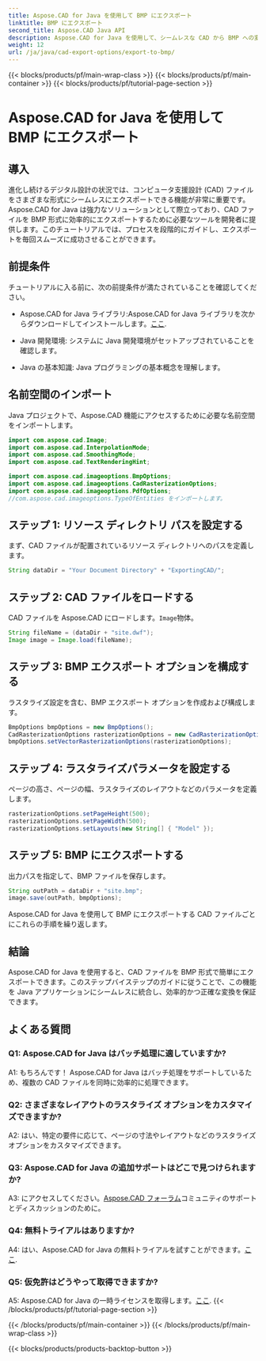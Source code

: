 ```yaml
---
title: Aspose.CAD for Java を使用して BMP にエクスポート
linktitle: BMP にエクスポート
second_title: Aspose.CAD Java API
description: Aspose.CAD for Java を使用して、シームレスな CAD から BMP への変換を試してください。効率的かつ正確にエクスポートするには、ステップバイステップのガイドに従ってください。
weight: 12
url: /ja/java/cad-export-options/export-to-bmp/
---
```


{{< blocks/products/pf/main-wrap-class >}}
{{< blocks/products/pf/main-container >}}
{{< blocks/products/pf/tutorial-page-section >}}

# Aspose.CAD for Java を使用して BMP にエクスポート

## 導入

進化し続けるデジタル設計の状況では、コンピュータ支援設計 (CAD) ファイルをさまざまな形式にシームレスにエクスポートできる機能が非常に重要です。 Aspose.CAD for Java は強力なソリューションとして際立っており、CAD ファイルを BMP 形式に効率的にエクスポートするために必要なツールを開発者に提供します。このチュートリアルでは、プロセスを段階的にガイドし、エクスポートを毎回スムーズに成功させることができます。

## 前提条件

チュートリアルに入る前に、次の前提条件が満たされていることを確認してください。

- Aspose.CAD for Java ライブラリ:Aspose.CAD for Java ライブラリを次からダウンロードしてインストールします。[ここ](https://releases.aspose.com/cad/java/).

- Java 開発環境: システムに Java 開発環境がセットアップされていることを確認します。

- Java の基本知識: Java プログラミングの基本概念を理解します。

## 名前空間のインポート

Java プロジェクトで、Aspose.CAD 機能にアクセスするために必要な名前空間をインポートします。

```java
import com.aspose.cad.Image;
import com.aspose.cad.InterpolationMode;
import com.aspose.cad.SmoothingMode;
import com.aspose.cad.TextRenderingHint;

import com.aspose.cad.imageoptions.BmpOptions;
import com.aspose.cad.imageoptions.CadRasterizationOptions;
import com.aspose.cad.imageoptions.PdfOptions;
//com.aspose.cad.imageoptions.TypeOfEntities をインポートします。
```

## ステップ 1: リソース ディレクトリ パスを設定する

まず、CAD ファイルが配置されているリソース ディレクトリへのパスを定義します。

```java
String dataDir = "Your Document Directory" + "ExportingCAD/";
```

## ステップ 2: CAD ファイルをロードする

 CAD ファイルを Aspose.CAD にロードします。`Image`物体。

```java
String fileName = (dataDir + "site.dwf");
Image image = Image.load(fileName);
```

## ステップ 3: BMP エクスポート オプションを構成する

ラスタライズ設定を含む、BMP エクスポート オプションを作成および構成します。

```java
BmpOptions bmpOptions = new BmpOptions();
CadRasterizationOptions rasterizationOptions = new CadRasterizationOptions();
bmpOptions.setVectorRasterizationOptions(rasterizationOptions);
```

## ステップ 4: ラスタライズパラメータを設定する

ページの高さ、ページの幅、ラスタライズのレイアウトなどのパラメータを定義します。

```java
rasterizationOptions.setPageHeight(500);
rasterizationOptions.setPageWidth(500);
rasterizationOptions.setLayouts(new String[] { "Model" });
```

## ステップ 5: BMP にエクスポートする

出力パスを指定して、BMP ファイルを保存します。

```java
String outPath = dataDir + "site.bmp";
image.save(outPath, bmpOptions);
```

Aspose.CAD for Java を使用して BMP にエクスポートする CAD ファイルごとにこれらの手順を繰り返します。

## 結論

Aspose.CAD for Java を使用すると、CAD ファイルを BMP 形式で簡単にエクスポートできます。このステップバイステップのガイドに従うことで、この機能を Java アプリケーションにシームレスに統合し、効率的かつ正確な変換を保証できます。

## よくある質問

### Q1: Aspose.CAD for Java はバッチ処理に適していますか?

A1: もちろんです！ Aspose.CAD for Java はバッチ処理をサポートしているため、複数の CAD ファイルを同時に効率的に処理できます。

### Q2: さまざまなレイアウトのラスタライズ オプションをカスタマイズできますか?

A2: はい、特定の要件に応じて、ページの寸法やレイアウトなどのラスタライズ オプションをカスタマイズできます。

### Q3: Aspose.CAD for Java の追加サポートはどこで見つけられますか?

 A3: にアクセスしてください。[Aspose.CAD フォーラム](https://forum.aspose.com/c/cad/19)コミュニティのサポートとディスカッションのために。

### Q4: 無料トライアルはありますか?

 A4: はい、Aspose.CAD for Java の無料トライアルを試すことができます。[ここ](https://releases.aspose.com/).

### Q5: 仮免許はどうやって取得できますか?

 A5: Aspose.CAD for Java の一時ライセンスを取得します。[ここ](https://purchase.aspose.com/temporary-license/).
{{< /blocks/products/pf/tutorial-page-section >}}

{{< /blocks/products/pf/main-container >}}
{{< /blocks/products/pf/main-wrap-class >}}

{{< blocks/products/products-backtop-button >}}
